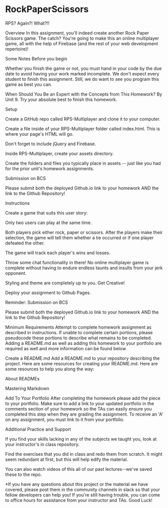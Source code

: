 # RockPaperScissors



RPS? Again?! What?!!

Overview
In this assignment, you'll indeed create another Rock Paper Scissors game. The catch? You're going to make this an online multiplayer game, all with the help of Firebase (and the rest of your web development repertoire)!

Some Notes Before you begin

Whether you finish the game or not, you must hand in your code by the due date to avoid having your work marked incomplete.
We don't expect every student to finish this assignment. Still, we do want to see you program this game as best you can.


When Should You Be an Expert with the Concepts from This Homework?
By Unit 9. Try your absolute best to finish this homework.

Setup


Create a GitHub repo called RPS-Multiplayer and clone it to your computer.


Create a file inside of your RPS-Multiplayer folder called index.html. This is where your page's HTML will go.


Don't forget to include jQuery and Firebase.


Inside RPS-Multiplayer, create your assets directory.


Create the folders and files you typically place in assets -- just like you had for the prior unit's homework assignments.



Submission on BCS

Please submit both the deployed Github.io link to your homework AND the link to the Github Repository!


Instructions


Create a game that suits this user story:


Only two users can play at the same time.


Both players pick either rock, paper or scissors. After the players make their selection, the game will tell them whether a tie occurred or if one player defeated the other.


The game will track each player's wins and losses.


Throw some chat functionality in there! No online multiplayer game is complete without having to endure endless taunts and insults from your jerk opponent.


Styling and theme are completely up to you. Get Creative!


Deploy your assignment to Github Pages.





Reminder: Submission on BCS

Please submit both the deployed Github.io link to your homework AND the link to the Github Repository!



Minimum Requirements
Attempt to complete homework assignment as described in instructions. If unable to complete certain portions, please pseudocode these portions to describe what remains to be completed. Adding a README.md as well as adding this homework to your portfolio are required as well and more information can be found below.


Create a README.md
Add a README.md to your repository describing the project. Here are some resources for creating your README.md. Here are some resources to help you along the way:


About READMEs


Mastering Markdown




Add To Your Portfolio
After completing the homework please add the piece to your portfolio. Make sure to add a link to your updated portfolio in the comments section of your homework so the TAs can easily ensure you completed this step when they are grading the assignment. To receive an 'A' on any assignment, you must link to it from your portfolio.


Additional Practice and Support


If you find your skills lacking in any of the subjects we taught you, look at your instructor's in class repository.


Find the exercises that you did in class and redo them from scratch. It might seem redundant at first, but this will help edify the material.


You can also watch videos of this all of our past lectures--we've saved these to the repo.




*If you have any questions about this project or the material we have covered, please post them in the community channels in slack so that your fellow developers can help you! If you're still having trouble, you can come to office hours for assistance from your instructor and TAs.
Good Luck!
